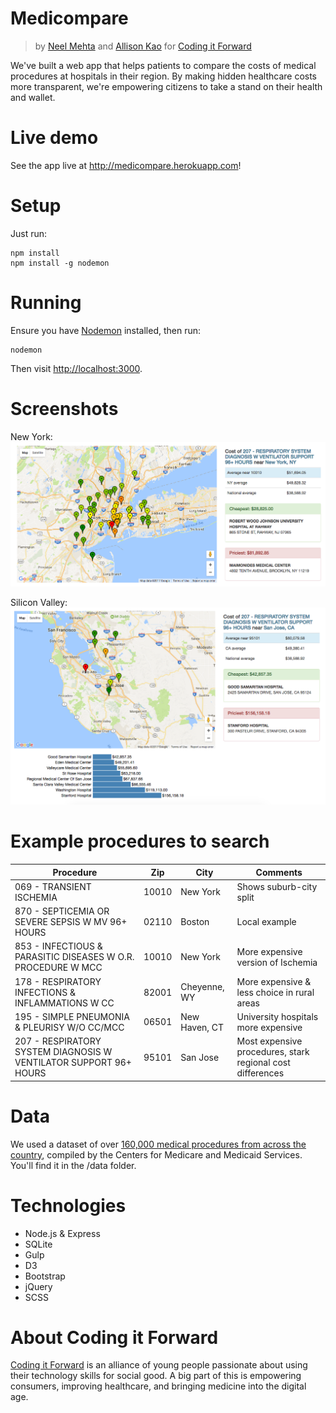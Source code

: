 # Medicompare

> by [Neel Mehta](https://github.com/hathix) and [Allison Kao](https://github.com/ahkallison) for [Coding it Forward](http://codingitforward.com)

We've built a web app that helps patients to compare the costs of medical procedures at hospitals in their region. By making hidden healthcare costs more transparent, we're empowering citizens to take a stand on their health and wallet.

# Live demo

See the app live at <http://medicompare.herokuapp.com>!

# Setup

Just run:

```
npm install
npm install -g nodemon
```

# Running

Ensure you have [Nodemon](https://github.com/remy/nodemon) installed, then run:

```
nodemon
```

Then visit <http://localhost:3000>.

# Screenshots

New York: ![Example search in New York](public/img/example-medical-search-new-york.png)

Silicon Valley: ![Example search in San Jose](public/img/example-medical-search-san-jose.png)

# Example procedures to search

Procedure                                                         | Zip   | City          | Comments
----------------------------------------------------------------- | ----- | ------------- | ----------------------------------------------------------
069 - TRANSIENT ISCHEMIA                                          | 10010 | New York      | Shows suburb-city split
870 - SEPTICEMIA OR SEVERE SEPSIS W MV 96+ HOURS                  | 02110 | Boston        | Local example
853 - INFECTIOUS & PARASITIC DISEASES W O.R. PROCEDURE W MCC      | 10010 | New York      | More expensive version of Ischemia
178 - RESPIRATORY INFECTIONS & INFLAMMATIONS W CC                 | 82001 | Cheyenne, WY  | More expensive & less choice in rural areas
195 - SIMPLE PNEUMONIA & PLEURISY W/O CC/MCC                      | 06501 | New Haven, CT | University hospitals more expensive
207 - RESPIRATORY SYSTEM DIAGNOSIS W VENTILATOR SUPPORT 96+ HOURS | 95101 | San Jose      | Most expensive procedures, stark regional cost differences

# Data

We used a dataset of over [160,000 medical procedures from across the country](https://www.cms.gov/Research-Statistics-Data-and-Systems/Statistics-Trends-and-Reports/Medicare-Provider-Charge-Data/Physician-and-Other-Supplier.html), compiled by the Centers for Medicare and Medicaid Services. You'll find it in the /data folder.

# Technologies

- Node.js & Express
- SQLite
- Gulp
- D3
- Bootstrap
- jQuery
- SCSS

# About Coding it Forward

[Coding it Forward](http://codingitforward.com) is an alliance of young people passionate about using their technology skills for social good. A big part of this is empowering consumers, improving healthcare, and bringing medicine into the digital age.
